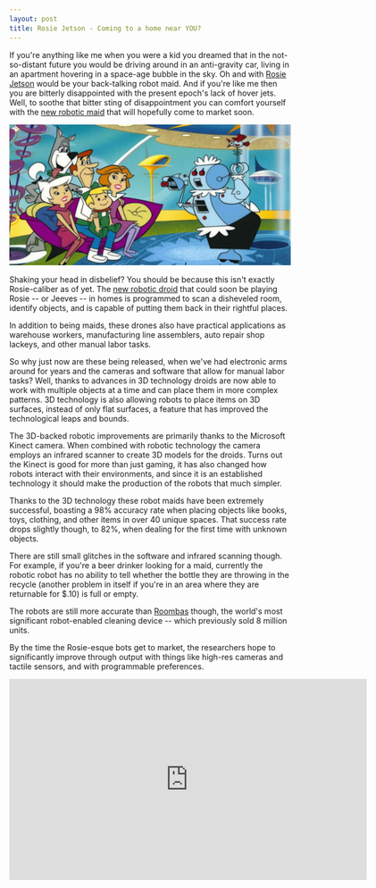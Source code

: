 ```yaml
---
layout: post
title: Rosie Jetson - Coming to a home near YOU?
---
```


If you're anything like me when you were a kid you dreamed that in the not-so-distant future you would be driving around in an anti-gravity car, living in an apartment hovering in a space-age bubble in the sky. Oh and with [Rosie Jetson](http://en.wikipedia.org/wiki/List_of_The_Jetsons_characters#Rosey) would be your back-talking robot maid. And if you're like me then you are bitterly disappointed with the present epoch's lack of hover jets. Well, to soothe that bitter sting of disappointment you can comfort yourself with the [new robotic maid](http://www.news.cornell.edu/stories/May12/PlacingNewObjects.html) that will hopefully come to market soon.

![The Jetsons and Rosie, the Robot)](/static/2012/the-jetsons-and-rosie-the-robot.jpg)

Shaking your head in disbelief? You should be because this isn't exactly Rosie-caliber as of yet. The [new robotic droid](http://www.popsci.com/technology/article/2011-11/controlled-kinect-new-tele-operated-cleaner-bot-picks-clutter) that could soon be playing Rosie -- or Jeeves -- in homes is programmed to scan a disheveled room, identify objects, and is capable of putting them back in their rightful places.

In addition to being maids, these drones also have practical applications as warehouse workers, manufacturing line assemblers, auto repair shop lackeys, and other manual labor tasks. 

So why just now are these being released, when we've had electronic arms around for years and the cameras and software that allow for manual labor tasks? Well, thanks to advances in 3D technology droids are now able to work with multiple objects at a time and can place them in more complex patterns. 3D technology is also allowing robots to place items on 3D surfaces, instead of only flat surfaces, a feature that has improved the technological leaps and bounds. 

The 3D-backed robotic improvements are primarily thanks to the Microsoft Kinect camera. When combined with robotic technology the camera employs an infrared scanner to create 3D models for the droids. Turns out the Kinect is good for more than just gaming, it has also changed how robots interact with their environments, and since it is an established technology it should make the production of the robots that much simpler.

Thanks to the 3D technology these robot maids have been extremely successful, boasting a 98% accuracy rate when placing objects like books, toys, clothing, and other items in over 40 unique spaces. That success rate drops slightly though, to 82%, when dealing for the first time with unknown objects. 

There are still small glitches in the software and infrared scanning though. For example, if you're a beer drinker looking for a maid, currently the robotic robot has no ability to tell whether the bottle they are throwing in the recycle (another problem in itself if you're in an area where they are returnable for $.10) is full or empty. 

The robots are still more accurate than [Roombas](http://en.wikipedia.org/wiki/Roomba) though, the world's most significant robot-enabled cleaning device -- which previously sold 8 million units. 

By the time the Rosie-esque bots get to market, the researchers hope to significantly improve through output with things like high-res cameras and tactile sensors, and with programmable preferences.

<iframe width="640" height="360" src="http://www.youtube.com/embed/9psNh-dJTDU" frameborder="0" allowfullscreen></iframe>
